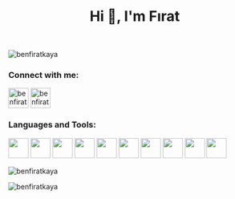 <h1 align="center">Hi 👋, I'm Fırat</h1>
<br>
<p align="left"> <img src="https://komarev.com/ghpvc/?username=benfiratkaya&label=Profile%20views&color=0e75b6&style=flat" alt="benfiratkaya" /> </p>

<h3 align="left">Connect with me:</h3>
<p align="left">
<a href="https://linkedin.com/in/benfiratkaya" target="blank"><img align="center" src="https://icongr.am/devicon/linkedin-original.svg?size=128&color=currentColor" alt="benfiratkaya" height="40" width="40" /></a>
<a href="https://instagram.com/benfiratkaya" target="blank"><img align="center" src="https://upload.wikimedia.org/wikipedia/commons/thumb/a/a5/Instagram_icon.png/2048px-Instagram_icon.png" alt="benfiratkaya" height="40" width="40" /></a>
</p>

<h3 align="left">Languages and Tools:</h3>
<p align="left">
<img src="https://icongr.am/devicon/php-original.svg?size=128&color=currentColor" width="40" height="40"/>
<img src="https://icongr.am/devicon/javascript-original.svg?size=128&color=currentColor" width="40" height="40"/>
<img src="https://icongr.am/devicon/laravel-plain.svg?size=128&color=FF2C1F" width="40" height="40"/>
<img src="https://icongr.am/devicon/react-original.svg?size=128&color=currentColor" width="40" height="40"/>
<img src="https://files.raycast.com/4dnlt8m2mcb98bzc4zb8pggc4csi" width="40" height="40"/>
<img src="https://upload.wikimedia.org/wikipedia/commons/d/d5/Tailwind_CSS_Logo.svg" width="40" height="40"/>
<img src="https://icongr.am/devicon/bootstrap-plain.svg?size=128&color=702CF7" width="40" height="40"/>
<img src="https://icongr.am/devicon/sass-original.svg?size=128&color=currentColor" width="40" height="40"/>
<img src="https://icongr.am/devicon/mongodb-original.svg?size=128&color=currentColor" width="40" height="40"/>
<img src="https://icongr.am/devicon/mysql-original.svg?size=128&color=currentColor" width="40" height="40"/>
</p>

<p><img align="center" src="https://github-readme-stats.vercel.app/api/top-langs?username=benfiratkaya&show_icons=true&locale=en&layout=compact" alt="benfiratkaya" /></p>

<p><img align="center" src="https://github-readme-streak-stats.herokuapp.com/?user=benfiratkaya&" alt="benfiratkaya" /></p>

